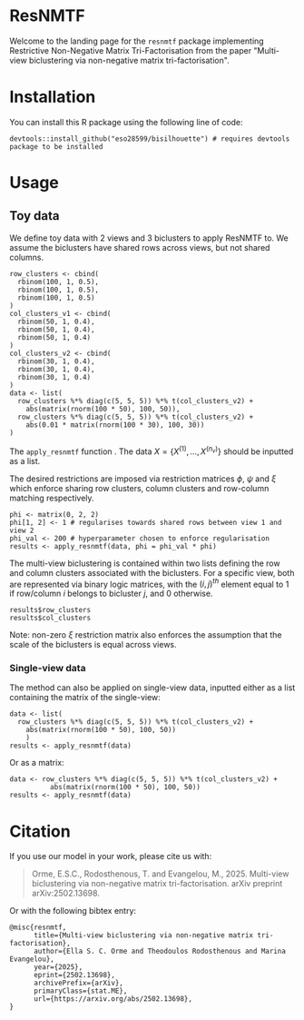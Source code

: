 # ResNMTF
Welcome to the landing page for the `resnmtf` package implementing Restrictive Non-Negative Matrix Tri-Factorisation from the paper "Multi-view biclustering via non-negative matrix tri-factorisation". 

# Installation 
You can install this R package using the following line of code:
```{r}
devtools::install_github("eso28599/bisilhouette") # requires devtools package to be installed
```

# Usage 

## Toy data
We define toy data with 2 views and 3 biclusters to apply ResNMTF to. We assume the biclusters have shared rows across views, but not shared columns.
```{r}
row_clusters <- cbind(
  rbinom(100, 1, 0.5),
  rbinom(100, 1, 0.5),
  rbinom(100, 1, 0.5)
)
col_clusters_v1 <- cbind(
  rbinom(50, 1, 0.4),
  rbinom(50, 1, 0.4),
  rbinom(50, 1, 0.4)
)
col_clusters_v2 <- cbind(
  rbinom(30, 1, 0.4),
  rbinom(30, 1, 0.4),
  rbinom(30, 1, 0.4)
)
data <- list(
  row_clusters %*% diag(c(5, 5, 5)) %*% t(col_clusters_v2) +
    abs(matrix(rnorm(100 * 50), 100, 50)),
  row_clusters %*% diag(c(5, 5, 5)) %*% t(col_clusters_v2) +
    abs(0.01 * matrix(rnorm(100 * 30), 100, 30))
)
```

The `apply_resnmtf` function . The data $X =\{X^{(1)}, \dots,X^{(n_v)}\}$ should be inputted as a list. 

The desired restrictions are imposed via restriction matrices $\phi$, $\psi$ and $\xi$ which enforce sharing row clusters, column clusters and row-column matching respectively. 
```{r}
phi <- matrix(0, 2, 2)
phi[1, 2] <- 1 # regularises towards shared rows between view 1 and view 2 
phi_val <- 200 # hyperparameter chosen to enforce regularisation
results <- apply_resnmtf(data, phi = phi_val * phi)
```
The multi-view biclustering is contained within two lists defining the row and column clusters associated with the biclusters. For a specific view, both are represented via binary logic matrices, with the $(i,j)^{th}$ element equal to $1$ if row/column $i$ belongs to bicluster $j$, and $0$ otherwise. 
```{r}
results$row_clusters
results$col_clusters
```

Note: non-zero $\xi$ restriction matrix also enforces the assumption that the scale of the biclusters is equal across views. 

### Single-view data
The method can also be applied on single-view data, inputted either as a list containing the matrix of the single-view:
```{r}
data <- list(
  row_clusters %*% diag(c(5, 5, 5)) %*% t(col_clusters_v2) +
    abs(matrix(rnorm(100 * 50), 100, 50))
    )
results <- apply_resnmtf(data)
```
Or as a matrix:
```{r}
data <- row_clusters %*% diag(c(5, 5, 5)) %*% t(col_clusters_v2) +
          abs(matrix(rnorm(100 * 50), 100, 50))
results <- apply_resnmtf(data)
```

# Citation
If you use our model in your work, please cite us with:

> Orme, E.S.C., Rodosthenous, T. and Evangelou, M., 2025. Multi-view biclustering via non-negative matrix tri-factorisation. arXiv preprint arXiv:2502.13698.

Or with the following bibtex entry:
```
@misc{resnmtf,
      title={Multi-view biclustering via non-negative matrix tri-factorisation}, 
      author={Ella S. C. Orme and Theodoulos Rodosthenous and Marina Evangelou},
      year={2025},
      eprint={2502.13698},
      archivePrefix={arXiv},
      primaryClass={stat.ME},
      url={https://arxiv.org/abs/2502.13698}, 
}
```

